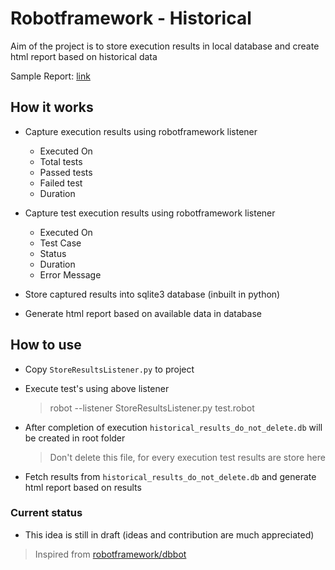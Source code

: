 # Robotframework - Historical

Aim of the project is to store execution results in local database and create html report based on historical data

Sample Report: [link](https://robotframework-historic.netlify.com/)

## How it works

 - Capture execution results using robotframework listener
     - Executed On
     - Total tests
     - Passed tests
     - Failed test
     - Duration

 - Capture test execution results using robotframework listener
     - Executed On
     - Test Case
     - Status
     - Duration
     - Error Message

 - Store captured results into sqlite3 database (inbuilt in python)

 - Generate html report based on available data in database

## How to use

 - Copy `StoreResultsListener.py` to project

 - Execute test's using above listener
   > robot --listener StoreResultsListener.py test.robot
 
 - After completion of execution `historical_results_do_not_delete.db` will be created in root folder
   > Don't delete this file, for every execution test results are store here

 - Fetch results from `historical_results_do_not_delete.db` and generate html report based on results

### Current status

 - This idea is still in draft (ideas and contribution are much appreciated)

> Inspired from [robotframework/dbbot](https://github.com/robotframework/DbBot)
